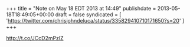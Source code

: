 +++
title = "Note on May 18 EDT 2013 at 14:49"
publishdate = 2013-05-18T18:49:05+00:00
draft = false
syndicated = [ 'https://twitter.com/chrisjohndeluca/status/335829410710171650?s=20' ]
+++

http://t.co/JCcD2mPzlZ
